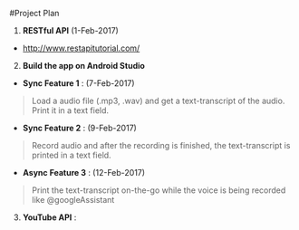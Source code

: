 #Project Plan

1. **RESTful API** (1-Feb-2017)
 * http://www.restapitutorial.com/
 
2. **Build the app on Android Studio**
  * **Sync Feature 1** : (7-Feb-2017)
   > Load a audio file (.mp3, .wav) and get a text-transcript of the audio. Print it in a text field.
   
  * **Sync Feature 2** : (9-Feb-2017)
  > Record audio and after the recording is finished, the text-transcript is printed in a text field.
  
  * **Async Feature 3** : (12-Feb-2017)
  > Print the text-transcript on-the-go while the voice is being recorded like @googleAssistant 
  
3. **YouTube API** : 
